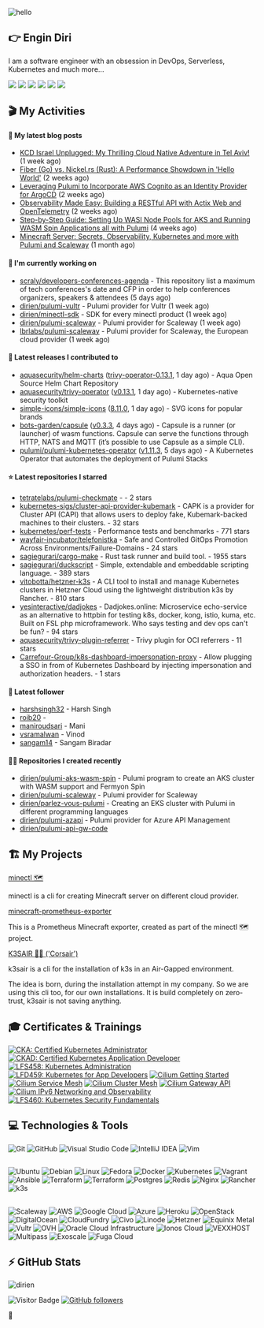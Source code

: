 ![hello](https://media.giphy.com/media/3ornk57KwDXf81rjWM/giphy.gif)

## 👉 Engin Diri

I am a software engineer with an obsession in DevOps, Serverless, Kubernetes and much more...

[![](https://img.shields.io/badge/-@__ediri-%231DA1F2?style=for-the-badge&logo=twitter&logoColor=ffffff)](https://twitter.com/_ediri)
[![](https://img.shields.io/badge/@_ediri@cloud--native.social-6364FF?style=for-the-badge&logo=mastodon&logoColor=white)](https://cloud-native.social/@_ediri)
[![](https://img.shields.io/badge/-@dirien-%23181717?style=for-the-badge&logo=github)](https://github.com/dirien)
[![](https://img.shields.io/badge/-@__ediri-E4405F?style=for-the-badge&logo=instagram&logoColor=white)](https://www.instagram.com/_ediri/)
[![](https://img.shields.io/badge/dirien-003366?style=for-the-badge&logo=linuxfoundation&logoColor=white)](https://openprofile.dev/profile/dirien)
[![](https://img.shields.io/badge/-blog.ediri.io-2962FF?style=for-the-badge&logo=hashnode&logoColor=white)](https://blog.ediri.io/)

## 🎬 My Activities

#### 📖 My latest blog posts
- [KCD Israel Unplugged: My Thrilling Cloud Native Adventure in Tel Aviv!](https://blog.ediri.io/kcd-israel-unplugged-my-thrilling-cloud-native-adventure-in-tel-aviv) (1 week ago)
- [Fiber (Go) vs. Nickel.rs (Rust): A Performance Showdown in &#39;Hello World&#39;](https://blog.ediri.io/fiber-go-vs-nickelrs-rust-a-performance-showdown-in-hello-world) (2 weeks ago)
- [Leveraging Pulumi to Incorporate AWS Cognito as an Identity Provider for ArgoCD](https://blog.ediri.io/leveraging-pulumi-to-incorporate-aws-cognito-as-an-identity-provider-for-argocd) (2 weeks ago)
- [Observability Made Easy: Building a RESTful API with Actix Web and OpenTelemetry](https://blog.ediri.io/observability-made-easy-building-a-restful-api-with-actix-web-and-opentelemetry) (2 weeks ago)
- [Step-by-Step Guide: Setting Up WASI Node Pools for AKS and Running WASM Spin Applications all with Pulumi](https://blog.ediri.io/step-by-step-guide-setting-up-wasi-node-pools-for-aks-and-running-wasm-spin-applications-all-with-pulumi) (4 weeks ago)
- [Minecraft Server: Secrets, Observability, Kubernetes and more with Pulumi and Scaleway](https://blog.ediri.io/minecraft-server-secrets-observability-kubernetes-and-more-with-pulumi-and-scaleway) (1 month ago)

#### 👷 I'm currently working on

- [scraly/developers-conferences-agenda](https://github.com/scraly/developers-conferences-agenda) - This repository list a maximum of tech conferences&#39;s date and CFP in order to help conferences organizers, speakers &amp; attendees (5 days ago)
- [dirien/pulumi-vultr](https://github.com/dirien/pulumi-vultr) - Pulumi provider for Vultr (1 week ago)
- [dirien/minectl-sdk](https://github.com/dirien/minectl-sdk) - SDK for every minectl product (1 week ago)
- [dirien/pulumi-scaleway](https://github.com/dirien/pulumi-scaleway) - Pulumi provider for Scaleway (1 week ago)
- [lbrlabs/pulumi-scaleway](https://github.com/lbrlabs/pulumi-scaleway) - Pulumi provider for Scaleway, the European cloud provider (1 week ago)

#### 🚀 Latest releases I contributed to

- [aquasecurity/helm-charts](https://github.com/aquasecurity/helm-charts) ([trivy-operator-0.13.1](https://github.com/aquasecurity/helm-charts/releases/tag/trivy-operator-0.13.1), 1 day ago) - Aqua Open Source Helm Chart Repository
- [aquasecurity/trivy-operator](https://github.com/aquasecurity/trivy-operator) ([v0.13.1](https://github.com/aquasecurity/trivy-operator/releases/tag/v0.13.1), 1 day ago) - Kubernetes-native security toolkit
- [simple-icons/simple-icons](https://github.com/simple-icons/simple-icons) ([8.11.0](https://github.com/simple-icons/simple-icons/releases/tag/8.11.0), 1 day ago) - SVG icons for popular brands
- [bots-garden/capsule](https://github.com/bots-garden/capsule) ([v0.3.3](https://github.com/bots-garden/capsule/releases/tag/v0.3.3), 4 days ago) - Capsule is a runner (or launcher) of wasm functions. Capsule can serve the functions through HTTP, NATS and MQTT (it’s possible to use Capsule as a simple CLI).
- [pulumi/pulumi-kubernetes-operator](https://github.com/pulumi/pulumi-kubernetes-operator) ([v1.11.3](https://github.com/pulumi/pulumi-kubernetes-operator/releases/tag/v1.11.3), 5 days ago) - A Kubernetes Operator that automates the deployment of Pulumi Stacks

#### ⭐ Latest repositories I starred

- [tetratelabs/pulumi-checkmate](https://github.com/tetratelabs/pulumi-checkmate) -  - 2 stars
- [kubernetes-sigs/cluster-api-provider-kubemark](https://github.com/kubernetes-sigs/cluster-api-provider-kubemark) - CAPK is a provider for Cluster API (CAPI) that allows users to deploy fake, Kubemark-backed machines to their clusters. - 32 stars
- [kubernetes/perf-tests](https://github.com/kubernetes/perf-tests) - Performance tests and benchmarks - 771 stars
- [wayfair-incubator/telefonistka](https://github.com/wayfair-incubator/telefonistka) - Safe and Controlled GitOps Promotion Across Environments/Failure-Domains - 24 stars
- [sagiegurari/cargo-make](https://github.com/sagiegurari/cargo-make) - Rust task runner and build tool. - 1955 stars
- [sagiegurari/duckscript](https://github.com/sagiegurari/duckscript) - Simple, extendable and embeddable scripting language. - 389 stars
- [vitobotta/hetzner-k3s](https://github.com/vitobotta/hetzner-k3s) - A CLI tool to install and manage Kubernetes clusters in Hetzner Cloud using the lightweight distribution k3s by Rancher. - 810 stars
- [yesinteractive/dadjokes](https://github.com/yesinteractive/dadjokes) - Dadjokes.online: Microservice echo-service as an alternative to httpbin  for testing k8s, docker, kong, istio, kuma, etc.  Built on FSL php microframework. Who says testing and dev ops can&#39;t be fun? - 94 stars
- [aquasecurity/trivy-plugin-referrer](https://github.com/aquasecurity/trivy-plugin-referrer) - Trivy plugin for OCI referrers - 11 stars
- [Carrefour-Group/k8s-dashboard-impersonation-proxy](https://github.com/Carrefour-Group/k8s-dashboard-impersonation-proxy) - Allow plugging a SSO in from of Kubernetes Dashboard by injecting impersonation and authorization headers. - 1 stars

#### 👥 Latest follower

- [harshsingh32](https://github.com/harshsingh32) - Harsh Singh
- [roib20](https://github.com/roib20) - 
- [maniroudsari](https://github.com/maniroudsari) - Mani
- [vsramalwan](https://github.com/vsramalwan) - Vinod
- [sangam14](https://github.com/sangam14) - Sangam Biradar

#### 👨‍💻 Repositories I created recently

- [dirien/pulumi-aks-wasm-spin](https://github.com/dirien/pulumi-aks-wasm-spin) - Pulumi program to create an AKS cluster with WASM support and Fermyon Spin
- [dirien/pulumi-scaleway](https://github.com/dirien/pulumi-scaleway) - Pulumi provider for Scaleway
- [dirien/parlez-vous-pulumi](https://github.com/dirien/parlez-vous-pulumi) - Creating an EKS cluster with Pulumi in different programming languages
- [dirien/pulumi-azapi](https://github.com/dirien/pulumi-azapi) - Pulumi provider for Azure API Management
- [dirien/pulumi-api-gw-code](https://github.com/dirien/pulumi-api-gw-code)


## 🏗️ My Projects
[minectl 🗺](https://github.com/dirien/minectl)

minectl is a cli for creating Minecraft server on different cloud provider.

[minecraft-prometheus-exporter](https://github.com/dirien/minecraft-prometheus-exporter)

This is a Prometheus Minecraft exporter, created as part of the minectl 🗺 project.

[K3SAIR 🏴‍☠️️ ('Corsair')](https://github.com/dirien/k3sair-cli)

k3sair is a cli for the installation of k3s in an Air-Gapped environment.

The idea is born, during the installation attempt in my company. So we are using this cli too, for our own
installations. It is build completely on zero-trust, k3sair is not saving anything.

## 🎓 Certificates & Trainings

<!--START_SECTION:badges-->

[![CKA: Certified Kubernetes Administrator](https://images.credly.com/size/110x110/images/8b8ed108-e77d-4396-ac59-2504583b9d54/cka_from_cncfsite__281_29.png)](http://www.credly.com/badges/9d947b2a-e186-40a0-bf4c-0d513ebab6d6 "CKA: Certified Kubernetes Administrator")
[![CKAD: Certified Kubernetes Application Developer](https://images.credly.com/size/110x110/images/f88d800c-5261-45c6-9515-0458e31c3e16/ckad_from_cncfsite.png)](http://www.credly.com/badges/492ae49a-b546-4451-b90d-73451e078ed7 "CKAD: Certified Kubernetes Application Developer")
[![LFS458: Kubernetes Administration](https://images.credly.com/size/110x110/images/ed2a2973-5dd0-43b8-9f43-ccd00db9b160/LF_logobadge.png)](http://www.credly.com/badges/d0e3043e-4d3a-4af1-9dc4-dbaadd4a8e88 "LFS458: Kubernetes Administration")
[![LFD459: Kubernetes for App Developers](https://images.credly.com/size/110x110/images/d2d0c23b-5e65-4eba-8d72-927a3a9c2a0b/LF_logobadge.png)](http://www.credly.com/badges/4d2b1460-b7f4-41c3-a20e-91d2faacd701 "LFD459: Kubernetes for App Developers")
[![Cilium Getting Started](https://images.credly.com/size/110x110/images/8005660c-ff3b-40d3-8546-c6dd668be4ab/image.png)](http://www.credly.com/badges/aaf501ac-2ccf-485c-b976-4861815f7ce6 "Cilium Getting Started")
[![Cilium Service Mesh](https://images.credly.com/size/110x110/images/e66caa4d-9994-40f4-b88d-37531f48f272/image.png)](http://www.credly.com/badges/0a7cbad3-9136-4a86-a573-e0af4a39b5ca "Cilium Service Mesh")
[![Cilium Cluster Mesh](https://images.credly.com/size/110x110/images/6ccb5dc3-1519-4fe9-b553-cd5e3fbe1ef0/image.png)](http://www.credly.com/badges/2272b1df-3087-4044-b7e3-a1842dbff6a5 "Cilium Cluster Mesh")
[![Cilium Gateway API](https://images.credly.com/size/110x110/images/6e55889e-e701-4b2f-86ec-750c9a35a651/image.png)](http://www.credly.com/badges/68bb9d11-b199-4a00-a3c8-c282d7ddbde5 "Cilium Gateway API")
[![Cilium IPv6 Networking and Observability](https://images.credly.com/size/110x110/images/dcf3ea8b-6789-4913-ac53-1c1fd69897be/image.png)](http://www.credly.com/badges/ed925e87-d542-441f-a507-6da6826620cb "Cilium IPv6 Networking and Observability")
[![LFS460: Kubernetes Security Fundamentals](https://images.credly.com/size/110x110/images/e43a62e0-ce7b-40c2-9f04-ab0f3809f827/LF_logobadge.png)](http://www.credly.com/badges/c2872a4c-4d78-4e83-b799-36d203fad483 "LFS460: Kubernetes Security Fundamentals")
<!--END_SECTION:badges-->

## 💻 Technologies & Tools

![Git](https://img.shields.io/badge/git-%23F05033.svg?style=for-the-badge&logo=git&logoColor=white)
![GitHub](https://img.shields.io/badge/github-%23121011.svg?style=for-the-badge&logo=github&logoColor=white)
![Visual Studio Code](https://img.shields.io/badge/VisualStudioCode-0078d7.svg?style=for-the-badge&logo=visual-studio-code&logoColor=white)
![IntelliJ IDEA](https://img.shields.io/badge/IntelliJIDEA-000000.svg?style=for-the-badge&logo=intellij-idea&logoColor=white)
![Vim](https://img.shields.io/badge/VIM-%2311AB00.svg?style=for-the-badge&logo=vim&logoColor=white)

##

![Ubuntu](https://img.shields.io/badge/Ubuntu-E95420?style=for-the-badge&logo=ubuntu&logoColor=white)
![Debian](https://img.shields.io/badge/Debian-D70A53?style=for-the-badge&logo=debian&logoColor=white)
![Linux](https://img.shields.io/badge/Linux-FCC624?style=for-the-badge&logo=linux&logoColor=black)
![Fedora](https://img.shields.io/badge/Fedora-294172?style=for-the-badge&logo=fedora&logoColor=white)
![Docker](https://img.shields.io/badge/docker-0db7ed.svg?style=for-the-badge&logo=docker&logoColor=white)
![Kubernetes](https://img.shields.io/badge/kubernetes-326ce5.svg?style=for-the-badge&logo=kubernetes&logoColor=white)
![Vagrant](https://img.shields.io/badge/vagrant-1563FF.svg?style=for-the-badge&logo=vagrant&logoColor=white)
![Ansible](https://img.shields.io/badge/ansible-1A1918.svg?style=for-the-badge&logo=ansible&logoColor=white)
![Terraform](https://img.shields.io/badge/terraform-5835CC.svg?style=for-the-badge&logo=terraform&logoColor=white)
![Terraform](https://img.shields.io/badge/pulumi-8A3391.svg?style=for-the-badge&logo=pulumi&logoColor=white)
![Postgres](https://img.shields.io/badge/postgres-316192.svg?style=for-the-badge&logo=postgresql&logoColor=white)
![Redis](https://img.shields.io/badge/redis-DD0031.svg?style=for-the-badge&logo=redis&logoColor=white)
![Nginx](https://img.shields.io/badge/nginx-009639.svg?style=for-the-badge&logo=nginx&logoColor=white)
![Rancher](https://img.shields.io/badge/rancher-0075A8.svg?style=for-the-badge&logo=rancher&logoColor=white)
![k3s](https://img.shields.io/badge/k3s-FFC61C.svg?style=for-the-badge&logo=&logoColor=white)

##

![Scaleway](https://img.shields.io/badge/SCALEWAY-4f0599.svg?style=for-the-badge&logo=scaleway&logoColor=white)
![AWS](https://img.shields.io/badge/AWS-FF9900.svg?style=for-the-badge&logo=amazon-aws&logoColor=white)
![Google Cloud](https://img.shields.io/badge/GoogleCloud-4285F4.svg?style=for-the-badge&logo=google-cloud&logoColor=white)
![Azure](https://img.shields.io/badge/azure-0078D4.svg?style=for-the-badge&logo=microsoft-azure&logoColor=white)
![Heroku](https://img.shields.io/badge/heroku-430098.svg?style=for-the-badge&logo=heroku&logoColor=white)
![OpenStack](https://img.shields.io/badge/Openstack-f01742.svg?style=for-the-badge&logo=openstack&logoColor=white)
![DigitalOcean](https://img.shields.io/badge/DigitalOcean-0080FF.svg?style=for-the-badge&logo=DigitalOcean&logoColor=white)
![CloudFundry](https://img.shields.io/badge/CloudFoundry-0C9ED5.svg?style=for-the-badge&logo=cloudfoundry&logoColor=white)
![Civo](https://img.shields.io/badge/civo-239DFF.svg?style=for-the-badge&logo=civo&logoColor=white)
![Linode](https://img.shields.io/badge/linode-00A95C?style=for-the-badge&logo=linode&logoColor=white)
![Hetzner](https://img.shields.io/badge/hetzner-d50c2d?style=for-the-badge&logo=hetzner&logoColor=white)
![Equinix Metal](https://img.shields.io/badge/equinix--metal-d10810?style=for-the-badge&logo=equinixmetal&logoColor=white)
![Vultr](https://img.shields.io/badge/vultr-007BFC?style=for-the-badge&logo=vultr&logoColor=white)
![OVH](https://img.shields.io/badge/ovh-123F6D?style=for-the-badge&logo=ovh&logoColor=white)
![Oracle Cloud Infrastructure](https://img.shields.io/badge/Oracle_Cloud_Infrastructure-F80000?style=for-the-badge&logo=oracle&logoColor=white)
![Ionos Cloud](https://img.shields.io/badge/ionos--cloud-003D8F?style=for-the-badge&logo=ionos&logoColor=white)
![VEXXHOST](https://img.shields.io/badge/VEXXHOST-2A1659?style=for-the-badge&logo=vexxhost&logoColor=white)
![Multipass](https://img.shields.io/badge/Multipass-E95420?style=for-the-badge&logo=ubuntu&logoColor=white)
![Exoscale](https://img.shields.io/badge/Exoscale-DA291C?style=for-the-badge&logo=exoscale&logoColor=white)
![Fuga Cloud](https://img.shields.io/badge/fuga_cloud-242F4B?style=for-the-badge&logo=fugacloud&logoColor=white)

## ⚡ GitHub Stats

![dirien](https://github-readme-stats.vercel.app/api?username=dirien&show_icons=true&count_private=true&theme=dracula)

![Visitor Badge](https://visitor-badge.laobi.icu/badge?page_id=dirien)
[![GitHub followers](https://img.shields.io/github/followers/dirien.svg?style=social&label=Follow&maxAge=2592000)](https://github.com/dirien?tab=followers)

🧿
